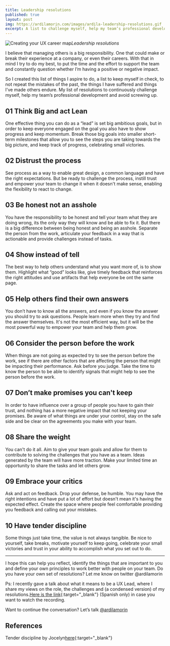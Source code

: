 ```yaml
---
title: Leadership resolutions
published: true
layout: post
img: https://ardilamorin.com/images/ardila-leadership-resolutions.gif
excerpt: A list to challenge myself, help my team’s professional development and avoid screwing up.
---
```

![Creating your UX career map]({{site.baseurl}}/images/ardila-leadership-resolutions.gif)*Leadership resolutions*

I believe that managing others is a big responsibility. One that could make or break their experience at a company, or even their careers. With that in mind I try to do my best, to put the time and the effort to support the team and constantly question whether I’m having a positive or negative impact.

So I created this list of things I aspire to do, a list to keep myself in check, to not repeat the mistakes of the past, the things I have suffered and things I've made others endure. My list of resolutions to continuously challenge myself, help my team’s professional development and avoid screwing up.

## 01 Think Big and act Lean

One effective thing you can do as a “lead” is set big ambitious goals, but in order to keep everyone engaged on the goal you also have to show progress and keep momentum. Break those big goals into smaller short-term milestones that allow you to see the steps you are taking towards the big picture, and keep track of progress, celebrating small victories.

## 02 Distrust the process

See process as a way to enable great design, a common language and have the right expectations. But be ready to challenge the process, instill trust and empower your team to change it when it doesn't make sense, enabling the flexibility to react to change.

## 03 Be honest not an asshole

You have the responsibility to be honest and tell your team what they are doing wrong, its the only way they will know and be able to fix it. But there is a big difference between being honest and being an asshole. Separate the person from the work, articulate your feedback in a way that is actionable and provide challenges instead of tasks.

## 04 Show instead of tell

The best way to help others understand what you want more of, is to show them. Highlight what “good” looks like, give timely feedback that reinforces the right attitudes and use artifacts that help everyone be ont the same page.

## 05 Help others find their own answers

You don’t have to know all the answers, and even if you know the answer you should try to ask questions. People learn more when they try and find the answer themselves. It's not the most efficient way, but it will be the most powerful way to empower your team and help them grow.

## 06 Consider the person before the work

When things are not going as expected try to see the person before the work, see if there are other factors that are affecting the person that might be impacting their performance. Ask before you judge.  Take the time to know the person to be able to identify signals that might help to see the person before the work.

## 07 Don’t make promises you can't keep

In order to have influence over a group of people you have to gain their trust, and nothing has a more negative impact that not keeping your promises. Be aware of what things are under your control, stay on the safe side and be clear on the agreements you make with your team.

## 08 Share the weight

You can't do it all. Aim to give your team goals and allow for them to contribute to solving the challenges that you have as a team. Ideas generated by the team will have more traction. Make your limited time an opportunity to share the tasks and let others grow.

## 09 Embrace your critics

Ask and act on feedback. Drop your defense, be humble. You may have the right intentions and have put a lot of effort but doesn't mean it's having the expected effect. Create the space where people feel comfortable providing you feedback and calling out your mistakes.

## 10 Have tender discipline

Some things just take time, the value is not always tangible. Be nice to yourself, take breaks, motivate yourself to keep going, celebrate your small victories and trust in your ability to accomplish what you set out to do.

---

I hope this can help you reflect, identify the things that are important to you and define your own principles to work better with people on your team. Do you have your own set of resolutions? Let me know on twitter @ardilamorin 

Ps: I recently gave a talk about what it means to be a UX Lead, where I share my views on the role, the challenges and (a condensed version) of my resolutions.[Here is the link](https://vimeo.com/529312180){:target="_blank"} (Spanish only) in case you want to watch the recording.

Want to continue the conversation? Let’s talk [@ardilamorin](https://twitter.com/ardilamorin)

## References

Tender discipline by Jocelyn[here](https://hurryslowly.co/215-jocelyn-k-glei/){:target="_blank"}

